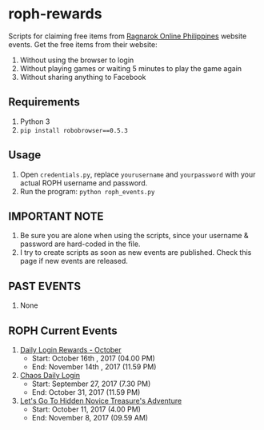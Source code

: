 # roph-rewards
Scripts for claiming free items from [Ragnarok Online Philippines](https://www.ragnarokonline.com.ph/news) website events.
Get the free items from their website:
 1. Without using the browser to login
 2. Without playing games or waiting 5 minutes to play the game again
 3. Without sharing anything to Facebook

## Requirements
1. Python 3
2. `pip install robobrowser==0.5.3`

## Usage
1. Open `credentials.py`, replace `yourusername` and `yourpassword` with your actual ROPH username and password.
2. Run the program: `python roph_events.py`

## IMPORTANT NOTE
1. Be sure you are alone when using the scripts, since your username & password are hard-coded in the file.
2. I try to create scripts as soon as new events are published. Check this page if new events are released.

## PAST EVENTS
1. None

## ROPH Current Events
1. [Daily Login Rewards - October](https://www.ragnarokonline.com.ph/news/dailylogin-oct2017)
   * Start: October 16th , 2017 (04.00 PM)
   * End: November 14th , 2017 (11.59 PM)
2. [Chaos Daily Login](https://www.ragnarokonline.com.ph/news/special-daily-login)
   * Start: September 27, 2017 (7.30 PM)
   * End: October 31, 2017 (11.59 PM)
2. [Let's Go To Hidden Novice Treasure's Adventure](https://www.ragnarokonline.com.ph/news/lets-go-hidden)
   * Start: October 11, 2017 (4.00 PM)
   * End: November 8, 2017 (09.59 AM)
